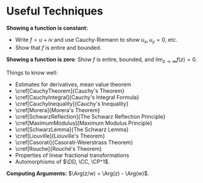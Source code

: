 # Useful Techniques

**Showing a function is constant:**

- Write $f = u + iv$ and use Cauchy-Riemann to show $u_x, u_y = 0$, etc.
- Show that $f$ is entire and bounded.

**Showing a function is zero**:
Show $f$ is entire, bounded, and $\lim_{z\to\infty} f(z) = 0$.

Things to know well:

- Estimates for derivatives, mean value theorem
- \cref[CauchyTheorem]{Cauchy's Theorem}
- \cref[CauchyIntegral]{Cauchy's Integral Formula}
- \cref[CauchyInequality]{Cauchy's Inequality}
- \cref[Morera]{Morera's Theorem}
- \cref[SchwarzReflection]{The Schwarz Reflection Principle}
- \cref[MaximumModulus]{Maximum Modulus Principle}
- \cref[SchwarzLemma]{The Schwarz Lemma}
- \cref[Liouville]{Liouville's Theorem}
- \cref[Casorati]{Casorati-Weierstrass Theorem}
- \cref[Rouche]{Rouché's Theorem}
- Properties of linear fractional transformations
- Automorphisms of $\DD, \CC, \CP^1$.


**Computing Arguments:**
$\Arg(z/w) = \Arg(z) - \Arg(w)$.


